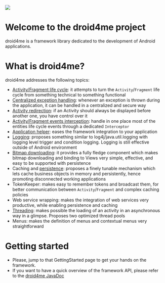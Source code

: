  <a href='https://twitter.com/#!/dr0id4me'><img src='http://droid4me.googlecode.com/files/ic_twitter_droid4me.png' /></a>

# Welcome to the droid4me project #

droid4me is a framework library dedicated to the development of Android applications.

# What is droid4me? #
droid4me addresses the following topics:

  * [Activity/Fragment life cycle](wiki/LifeCycle): it attempts to turn the `Activity`/`Fragment` life cycle from something technical to something functional
  * [Centralized exception handling](wiki/ExceptionHandler): whenever an exception is thrown during the application, it can be handled in a centralized and secure way
  * [Activity redirection](wiki/ActivityController): if an Activity should always be displayed before another one, you have control over it
  * [Activity/Fragment events interception](wiki/ActivityController): handle in one place most of the entities life cycle events through a dedicated `Interceptor`
  * [Application helper](wiki/SmartApplication): eases the framework integration to your application
  * [Logging](wiki/LoggerFactory): proposes something similar to log4j/java.util.logging with logging level trigger and condition logging. Logging is still effective outside of Android environment
  * [Bitmap downloading](wiki/BitmapDownloader): it provides a fully fledge component which makes bitmap downloading and binding to Views very simple, effective, and easy to be supported with persistence
  * Caching and [persistence](wiki/Persistence): proposes a finely tunable mechanism which lets cache business objects in memory and persistently, hence promoting disconnected working applications
  * TokenKeeper: makes easy to remember tokens and broadcast them, for better communication between `Activity`/`Fragment` and complex caching policies
  * Web service wrapping: makes the integration of web services very productive, while enabling persistence and caching
  * [Threading](wiki/SmartCommands): makes possible the loading of an activity in an asynchronous way in a glimpse. Proposes two optimized thread pools
  * Menus: makes the definition of menus and contextual menus very straightforward

# Getting started #

  * Please, jump to that GettingStarted page to get your hands on the framework.
  * If you want to have a quick overview of the framework API, please refer to the [droid4me JavaDoc](http://droid4me.googlecode.com/svn/javadoc/index.html)
